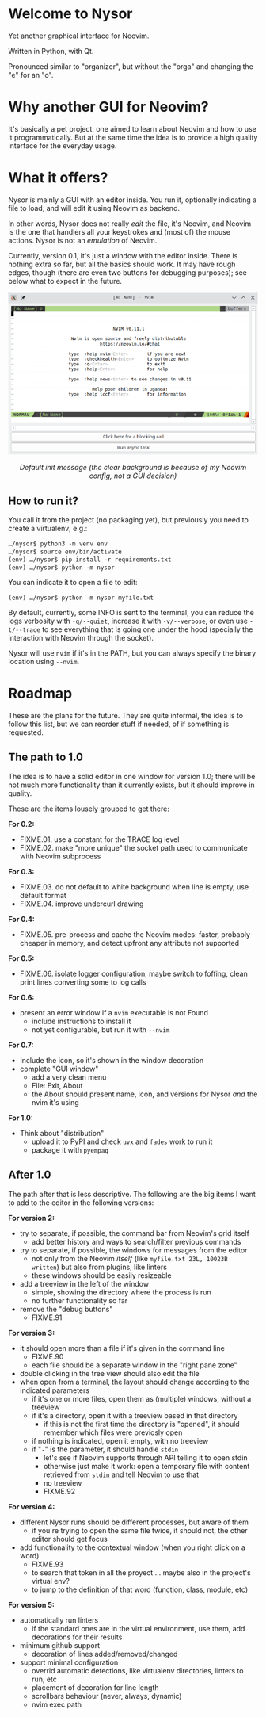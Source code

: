 # Welcome to Nysor

Yet another graphical interface for Neovim.

Written in Python, with Qt.

Pronounced similar to "organizer", but without the "orga" and changing the "e" for an "o".


# Why another GUI for Neovim?

It's basically a pet project: one aimed to learn about Neovim and how to use it programmatically. But at the same time the idea is to provide a high quality interface for the everyday usage.


# What it offers?

Nysor is mainly a GUI with an editor inside. You run it, optionally indicating a file to load, and will edit it using Neovim as backend.

In other words, Nysor does not really *edit* the file, it's Neovim, and Neovim is the one that handlers all your keystrokes and (most of) the mouse actions. Nysor is not an *emulation* of Neovim.

Currently, version 0.1, it's just a window with the editor inside. There is nothing extra so far, but all the basics should work. It may have rough edges, though (there are even two buttons for debugging purposes); see below what to expect in the future.

<div align="center">
  <img src="media/sshot1.png" alt="Screenshot showing a simple GUI" width="600"/>
  <p><em>Default init message (the clear background is because of my Neovim config, not a GUI decision)</em></p>
</div>

## How to run it?

You call it from the project (no packaging yet), but previously you need to create a virtualenv; e.g.:

```
…/nysor$ python3 -m venv env
…/nysor$ source env/bin/activate
(env) …/nysor$ pip install -r requirements.txt
(env) …/nysor$ python -m nysor
```

You can indicate it to open a file to edit:
```
(env) …/nysor$ python -m nysor myfile.txt
```

By default, currently, some INFO is sent to the terminal, you can reduce the logs verbosity with `-q/--quiet`, increase it with `-v/--verbose`, or even use `-t/--trace` to see everything that is going one under the hood (specially the interaction with Neovim through the socket).

Nysor will use `nvim` if it's in the PATH, but you can always specify the binary location using `--nvim`.


# Roadmap

These are the plans for the future. They are quite informal, the idea is to follow this list, but we can reorder stuff if needed, of if something is requested.


## The path to 1.0

The idea is to have a solid editor in one window for version 1.0; there will be not much more functionality than it currently exists, but it should improve in quality.

These are the items lousely grouped to get there:

**For 0.2:**

- FIXME.01. use a constant for the TRACE log level
- FIXME.02. make "more unique" the socket path used to communicate with Neovim subprocess

**For 0.3:**

- FIXME.03. do not default to white background when line is empty, use default format
- FIXME.04. improve undercurl drawing

**For 0.4:**

- FIXME.05. pre-process and cache the Neovim modes: faster, probably cheaper in memory, and detect upfront any attribute not supported

**For 0.5:**

- FIXME.06. isolate logger configuration, maybe switch to foffing, clean print lines converting some to log calls

**For 0.6:**

- present an error window if a `nvim` executable is not Found
    - include instructions to install it
    - not yet configurable, but run it with `--nvim`

**For 0.7:**

- Include the icon, so it's shown in the window decoration
- complete "GUI window"
    - add a very clean menu
    - File: Exit, About
    - the About should present name, icon, and versions for Nysor *and* the nvim it's using

**For 1.0:**

- Think about "distribution"
    - upload it to PyPI and check `uvx` and `fades` work to run it
    - package it with `pyempaq`


## After 1.0

The path after that is less descriptive. The following are the big items I want to add to the editor in the following versions:

**For version 2:**
- try to separate, if possible, the command bar from Neovim's grid itself
    - add better history and ways to search/filter previous commands
- try to separate, if possible, the windows for messages from the editor
    - not only from the Neovim *itself* (like `myfile.txt 23L, 10023B written`) but also from plugins, like linters
    - these windows should be easily resizeable
- add a treeview in the left of the window
    - simple, showing the directory where the process is run
    - no further functionality so far
- remove the "debug buttons"
    - FIXME.91

**For version 3:**
- it should open more than a file if it's given in the command line
    - FIXME.90
    - each file should be a separate window in the "right pane zone"
- double clicking in the tree view should also edit the file
- when open from a terminal, the layout should change according to the indicated parameters
    - if it's one or more files, open them as (multiple) windows, without a treeview
    - if it's a directory, open it with a treeview based in that directory
        - if this is not the first time the directory is "opened", it should remember which files were previosly open
    - if nothing is indicated, open it empty, with no treeview
    - if "`-`" is the parameter, it should handle `stdin`
        - let's see if Neovim supports through API telling it to open stdin
        - otherwise just make it work: open a temporary file with content retrieved from `stdin` and tell Neovim to use that
        - no treeview
        - FIXME.92

**For version 4:**
- different Nysor runs should be different processes, but aware of them
    - if you're trying to open the same file twice, it should not, the other editor should get focus
- add functionality to the contextual window (when you right click on a word)
    - FIXME.93
    - to search that token in all the proyect ... maybe also in the project's virtual env?
    - to jump to the definition of that word (function, class, module, etc)

**For version 5:**
- automatically run linters
    - if the standard ones are in the virtual environment, use them, add decorations for their results
- minimum github support
    - decoration of lines added/removed/changed
- support minimal configuration
    - overrid automatic detections, like virtualenv directories, linters to run, etc
    - placement of decoration for line length
    - scrollbars behaviour (never, always, dynamic)
    - nvim exec path
